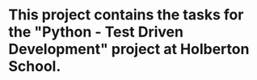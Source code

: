 # This project contains the tasks for the "Python - Test Driven Development" project at Holberton School.
